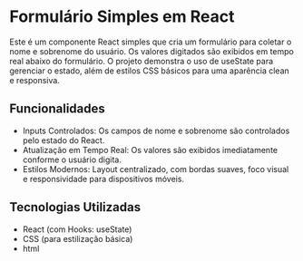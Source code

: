 # Formulário Simples em React

Este é um componente React simples que cria um formulário para coletar o nome e sobrenome do usuário. Os valores digitados são exibidos em tempo real abaixo do formulário. O projeto demonstra o uso de useState para gerenciar o estado, além de estilos CSS básicos para uma aparência clean e responsiva.

## Funcionalidades

- Inputs Controlados: Os campos de nome e sobrenome são controlados pelo estado do React.
- Atualização em Tempo Real: Os valores são exibidos imediatamente conforme o usuário digita.
- Estilos Modernos: Layout centralizado, com bordas suaves, foco visual e responsividade para dispositivos móveis.

## Tecnologias Utilizadas

- React (com Hooks: useState)
- CSS (para estilização básica)
- html
